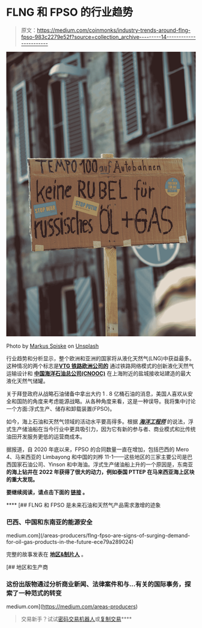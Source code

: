 # FLNG 和 FPSO 的行业趋势

> 原文：<https://medium.com/coinmonks/industry-trends-around-flng-fpso-983c2279e52f?source=collection_archive---------14----------------------->

![](img/80f59d1dee86d5944137079cf5f8ad5b.png)

Photo by [Markus Spiske](https://unsplash.com/@markusspiske?utm_source=medium&utm_medium=referral) on [Unsplash](https://unsplash.com?utm_source=medium&utm_medium=referral)

行业趋势和分析显示，整个欧洲和亚洲的国家将从液化天然气(LNG)中获益最多。这种情况的两个标志是[**VTG 铁路欧洲公司的**](https://www.lngindustry.com/special-reports/14022022/carrying-the-energy-of-the-future/) 通过铁路网络模式的创新液化天然气运输设计和 [**中国海洋石油总公司(CNOOC)**](https://maritime-executive.com/article/china-s-cnooc-is-building-the-world-s-largest-lng-storage-tanks) 在上海附近的盐城接收站建造的最大液化天然气储罐。

关于拜登政府从战略石油储备中拿出大约 1 . 8 亿桶石油的消息，美国人喜欢从安全和国防的角度来考虑能源战略。从各种角度来看，这是一种误导。我将集中讨论一个方面:浮式生产、储存和卸载装置(FPSO)。

如今，海上石油和天然气领域的活动水平要高得多。根据 [***海洋工程师***](https://www.oedigital.com/news/476139-fpsos-the-new-business-model) 的说法，浮式生产储油船在当今行业中更具吸引力，因为它有新的参与者、商业模式和比传统油田开发服务更低的运营商成本。

据报道，自 2020 年底以来，FPSO 的合同数量一直在增加，包括巴西的 Mero 4、马来西亚的 Limbayong 和中国的刘桦 11-1——这些地区的三家主要公司是巴西国家石油公司、Yinson 和中海油。浮式生产储油船上升的一个原因是，东南亚[](https://www.upstreamonline.com/rigs-and-vessels/southeast-asian-drilling-boom-a-boon-for-borr/2-1-1196303?utm_source=email_campaign&utm_medium=email&utm_campaign=2022-04-05&utm_term=upstream&utm_content=daily)****的海上钻井在 2022 年获得了很大的动力，例如泰国 PTTEP 在马来西亚海上区块**的重大发现。******

****要继续阅读，请点击下面的 [**链接**](/areas-producers/flng-fpso-are-signs-of-surging-demand-for-oil-gas-products-in-the-future-ece79a289024) 。****

****[](/areas-producers/flng-fpso-are-signs-of-surging-demand-for-oil-gas-products-in-the-future-ece79a289024) [## FLNG 和 FPSO 是未来石油和天然气产品需求激增的迹象

### 巴西、中国和东南亚的能源安全

medium.com](/areas-producers/flng-fpso-are-signs-of-surging-demand-for-oil-gas-products-in-the-future-ece79a289024) 

完整的故事发表在 [**地区&制片人**](https://medium.com/areas-producers) 。

[](https://medium.com/areas-producers) [## 地区和生产商

### 这份出版物通过分析商业新闻、法律案件和与…有关的国际事务，探索了一种范式的转变

medium.com](https://medium.com/areas-producers) 

> 交易新手？试试[密码交易机器人](/coinmonks/crypto-trading-bot-c2ffce8acb2a)或[复制交易](/coinmonks/top-10-crypto-copy-trading-platforms-for-beginners-d0c37c7d698c)****